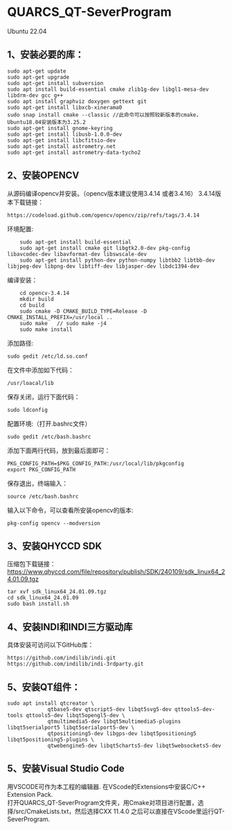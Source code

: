 QUARCS_QT-SeverProgram
=====================

Ubuntu 22.04

1、安装必要的库：
-

	sudo apt-get update
	sudo apt-get upgrade
	sudo apt-get install subversion
	sudo apt install build-essential cmake zlib1g-dev libgl1-mesa-dev libdrm-dev gcc g++ 
	sudo apt install graphviz doxygen gettext git 
	sudo apt-get install libxcb-xinerama0
	sudo snap install cmake --classic //此命令可以按照较新版本的cmake，Ubuntu18.04安装版本为3.25.2
	sudo apt-get install gnome-keyring
	sudo apt-get install libusb-1.0.0-dev
	sudo apt-get install libcfitsio-dev
	sudo apt-get install astrometry.net
	sudo apt-get install astrometry-data-tycho2

2、安装OPENCV
-
从源码编译opencv并安装。（opencv版本建议使用3.4.14 或者3.4.16）
3.4.14版本下载链接：

	https://codeload.github.com/opencv/opencv/zip/refs/tags/3.4.14

环境配置:

		sudo apt-get install build-essential 
		sudo apt-get install cmake git libgtk2.0-dev pkg-config libavcodec-dev libavformat-dev libswscale-dev
		sudo apt-get install python-dev python-numpy libtbb2 libtbb-dev libjpeg-dev libpng-dev libtiff-dev libjasper-dev libdc1394-dev
	
 编译安装：
  
		cd opencv-3.4.14
		mkdir build
		cd build
		sudo cmake -D CMAKE_BUILD_TYPE=Release -D CMAKE_INSTALL_PREFIX=/usr/local ..
		sudo make	// sudo make -j4 
		sudo make install
		
添加路径:
  
  	sudo gedit /etc/ld.so.conf
  
在文件中添加如下代码：

  	/usr/loacal/lib
		
保存关闭，运行下面代码：

	sudo ldconfig

配置环境:（打开.bashrc文件）
 
 	sudo gedit /etc/bash.bashrc 
   
添加下面两行代码，放到最后面即可：

	PKG_CONFIG_PATH=$PKG_CONFIG_PATH:/usr/local/lib/pkgconfig
	export PKG_CONFIG_PATH
 
保存退出，终端输入：

	source /etc/bash.bashrc

输入以下命令，可以查看所安装opencv的版本:

	pkg-config opencv --modversion

3、安装QHYCCD SDK
-
压缩包下载链接：https://www.qhyccd.com/file/repository/publish/SDK/240109/sdk_linux64_24.01.09.tgz

	tar xvf sdk_linux64_24.01.09.tgz
	cd sdk_linux64_24.01.09
	sudo bash install.sh

4、安装INDI和INDI三方驱动库
-
具体安装可访问以下GitHub库：

	https://github.com/indilib/indi.git
	https://github.com/indilib/indi-3rdparty.git

5、安装QT组件：
-
	sudo apt install qtcreator \                                                          
                 qtbase5-dev qtscript5-dev libqt5svg5-dev qttools5-dev-tools qttools5-dev libqt5opengl5-dev \
                 qtmultimedia5-dev libqt5multimedia5-plugins libqt5serialport5 libqt5serialport5-dev \
                 qtpositioning5-dev libgps-dev libqt5positioning5 libqt5positioning5-plugins \
                 qtwebengine5-dev libqt5charts5-dev libqt5websockets5-dev
	
5、安装Visual Studio Code
-
用VSCODE可作为本工程的编辑器.
在VScode的Extensions中安装C/C++ Extension Pack.	
打开QUARCS_QT-SeverProgram文件夹，用Cmake对项目进行配置，选择/src/CmakeLists.txt，然后选择CXX 11.4.0
之后可以直接在VScode里运行QT-SeverProgram.




		



